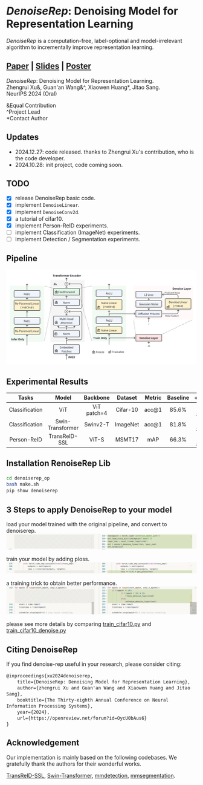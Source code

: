 # *DenoiseRep*: Denoising Model for Representation Learning

_DenoiseRep_ is a computation-free, label-optional and model-irrelevant algorithm to incrementally improve representation learning. 

##  [Paper](https://openreview.net/pdf?id=OycU0bAus6) | [Slides](https://neurips.cc/media/neurips-2024/Slides/95335.pdf)  | [Poster](https://neurips.cc/media/PosterPDFs/NeurIPS%202024/95335.png?t=1731687775.3890939)

*DenoiseRep*: Denoising Model for Representation Learning.<br>
Zhengrui Xu&, Guan'an Wang&^, Xiaowen Huang*, Jitao Sang.<br>
NeurIPS 2024 (Oral)

&Equal Contribution \
^Project Lead \
*Contact Author

## Updates

- 2024.12.27: code released. thanks to Zhengrui Xu's contribution, who is the code developer.
- 2024.10.28: init project, code coming soon.

## TODO

- [x] release DenoiseRep basic code.
- [x] implement `DenoiseLinear`.
- [x] implement `DenoiseConv2d`.
- [x] a tutorial of cifar10.
- [x] implement Person-ReID experiments.
- [ ] implement Classification (ImageNet) experiments.
- [ ] implement Detection / Segmentation experiments.

## Pipeline

![framework](fig/method.png)

## Experimental Results

| Tasks          | Model         | Backbone  | Dataset     | Metric | Baseline | +_DenoiseRep_ |
|:--------------:|:-------------:|:---------:|:-----------:|:------:|:--------:|:-------------:|
| Classification | ViT         | ViT patch=4  | Cifar-10 | acc@1  | 85.6%   | 86.2% [(model)](https://drive.google.com/file/d/1exsexxqnoG7hwifh4GkFtO6XO_HEq3U8/view?usp=sharing)[(log)](https://drive.google.com/file/d/1AGHzyVfzKjUc4ak43fqYv56TQ1fmIn3_/view?usp=sharing)       |
| Classification | Swin-Transformer         | Swinv2-T  | ImageNet | acc@1  | 81.8%   | 82.1% [(model)](https://drive.google.com/file/d/1H7k-T0ZZaoS16XrVcdjh0--QNKMUXdUN/view?usp=sharing)[(log)](https://drive.google.com/file/d/159NsrI_XbRKhmrSpHnZ4_dGlX22XLIuH/view?usp=sharing)       |
| Person-ReID    | TransReID-SSL | ViT-S     | MSMT17      | mAP    | 66.3%   | 67.3% [(model)](https://drive.google.com/file/d/1ZSSylQTMg9zxHukVDBhZevIprybByuMl/view?usp=sharing)[(log)](https://drive.google.com/file/d/1gUaHBKB3ED4-vf8RkuNOiLwNtg9NIdWU/view?usp=sharing)       |



## Installation RenoiseRep Lib

```bash
cd denoiserep_op
bash make.sh
pip show denoiserep
```

## 3 Steps to apply DenoiseRep to your model

load your model trained with the original pipeline, and convert to denoiserep.
![](fig/tutorial-load-convert.jpg)

train your model by adding ploss.
![](fig/tutorial-loss.jpeg)

a training trick to obtain better performance.
![](fig/tutorial-trick.jpg)

please see more details by comparing [train_cifar10.py](Classification/cifar-10/vision-transformers-cifar10/train_cifar10.py) and [train_cifar10_denoise.py](Classification/cifar-10/vision-transformers-cifar10/train_cifar10_denoise.py)

## Citing DenoiseRep

If you find denoise-rep useful in your research, please consider citing:

```
@inproceedings{xu2024denoiserep,
    title={DenoiseRep: Denoising Model for Representation Learning},
    author={zhengrui Xu and Guan'an Wang and Xiaowen Huang and Jitao Sang},
    booktitle={The Thirty-eighth Annual Conference on Neural Information Processing Systems},
    year={2024},
    url={https://openreview.net/forum?id=OycU0bAus6}
}
```

## Acknowledgement

Our implementation is mainly based on the following codebases. We gratefully thank the authors for their wonderful works.

[TransReID-SSL](https://github.com/damo-cv/TransReID-SSL), [Swin-Transformer](https://github.com/microsoft/Swin-Transformer), [mmdetection](https://github.com/open-mmlab/mmdetection), [mmsegmentation](https://github.com/open-mmlab/mmsegmentation).
